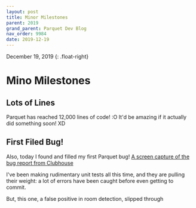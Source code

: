 ```yaml
---
layout: post
title: Minor Milestones
parent: 2019
grand_parent: Parquet Dev Blog
nav_order: 9984
date: 2019-12-19
---
```

December 19, 2019
{: .float-right}

# Mino Milestones

## Lots of Lines

Parquet has reached 12,000 lines of code! :O
It'd be amazing if it actually did something soon! XD

## First Filed Bug!

Also, today I found and filled my first Parquet bug!
[A screen capture of the bug report from Clubhouse](image-2019-12-19.png)

I've been making rudimentary unit tests all this time, and they are pulling their weight: a lot of errors have been caught before even getting to commit.

But, this one, a false positive in room detection, slipped through
